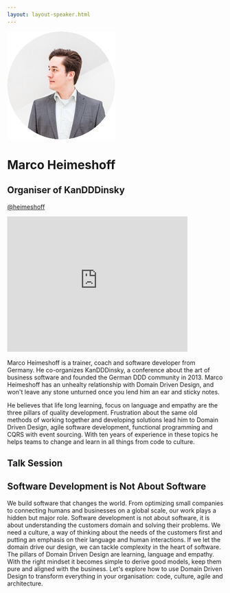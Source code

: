 ```yaml
---
layout: layout-speaker.html
---
```


<div class="container section featured-speaker">
  <div class="row">
    <div class="col-xs-12 col-sm-2 img-container">
      <img class="speaker-page-img" src="../img/speakers/Marco-Heimeshoff-ON.png">
    </div>
    <div class="col-xs-12 col-sm-10 copy-container">
      <h1 class="speaker-header">Marco Heimeshoff</h1>
      <h2 class="speaker-subtitle">Organiser of KanDDDinsky</h2>
      <p class="copy"><a class="speaker-handle" href="https://twitter.com/heimeshoff" target="_blank">@heimeshoff</a></p>
      <div class="video-responsive">
        <iframe width="420" height="315" src="http://www.youtube.com/embed/5AcYKhB4hu4" frameborder="0" allowfullscreen></iframe>
      </div>
      <p class="copy"></p>
      <p class="copy">Marco Heimeshoff is a trainer, coach and software developer from Germany. He co-organizes KanDDDinsky, a conference about the art of business software and founded the German DDD community in 2013.  Marco Heimeshoff has an unhealty relationship with Domain Driven Design, and won't leave any stone unturned once you lend him an ear and sticky notes.</p>
      <p class="copy">He believes that life long learning, focus on language and empathy are the three pillars of quality development. Frustration about the same old methods of working together and developing solutions lead him to Domain Driven Design, agile software development, functional programming and CQRS with event sourcing. With ten years of experience in these topics he helps teams to change and learn in all things from code to culture.</p>
      <h2 class="speaker-subheader">Talk Session</h2>
      <h2 class="speaker-subheader gold">Software Development is Not About Software</h2>
      <p class="copy">We build software that changes the world. From optimizing small companies to connecting humans and businesses on a global scale, our work plays a hidden but major role. Software development is not about software, it is about understanding the customers domain and solving their problems. We need a culture, a way of thinking about the needs of the customers first and putting an emphasis on their language and human interactions. If we let the domain drive our design, we can tackle complexity in the heart of software. The pillars of Domain Driven Design are learning, language and empathy. With the right mindset it becomes simple to derive good models, keep them pure and aligned with the business. Let's explore how to use Domain Driven Design to transform everything in your organisation: code, culture, agile and architecture.</p>
      <!--<a class="btn" href="https://ti.to/explore-ddd-conference/2017">Buy Tickets</a>-->
    </div>
  </div>
</div>
